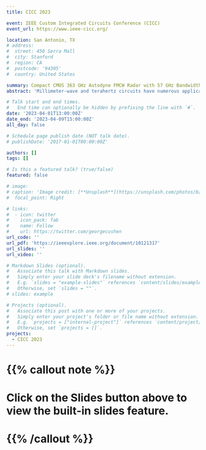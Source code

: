 ```yaml
---
title: CICC 2023

event: IEEE Custom Integrated Circuits Conference (CICC)
event_url: https://www.ieee-cicc.org/

location: San Antonio, TX
# address:
#  street: 450 Serra Mall
#  city: Stanford
#  region: CA
#  postcode: '94305'
#  country: United States

summary: Compact CMOS 363 GHz Autodyne FMCW Radar with 57 GHz Bandwidth for Dental Imaging.
abstract: 'Millimeter-wave and terahertz circuits have numerous applications in radars, remote sensing, and next-generation 5G network. Among the THz radars, frequency-modulated continuous-wave (FMCW) topology has drawn attention for imaging and security applications. Comparing the state-of-the-art FMCW radars, most wideband radars are implemented with costly SiGe HBT transistors with a fmax of ∼380GHz. Transistor scaling increases the fmax of low-cost CMOS technologies, which makes them suitable for high precision imaging applications such as dental imaging that require wide bandwidth, compactness, and high operation frequency.'

# Talk start and end times.
#   End time can optionally be hidden by prefixing the line with `#`.
date: '2023-04-01T13:00:00Z'
date_end: '2023-04-09T15:00:00Z'
all_day: false

# Schedule page publish date (NOT talk date).
# publishDate: '2017-01-01T00:00:00Z'

authors: []
tags: []

# Is this a featured talk? (true/false)
featured: false

# image:
# caption: 'Image credit: [**Unsplash**](https://unsplash.com/photos/bzdhc5b3Bxs)'
#  focal_point: Right

# links:
#  - icon: twitter
#    icon_pack: fab
#    name: Follow
#    url: https://twitter.com/georgecushen
url_code: ''
url_pdf: 'https://ieeexplore.ieee.org/document/10121317'
url_slides: ''
url_video: ''

# Markdown Slides (optional).
#   Associate this talk with Markdown slides.
#   Simply enter your slide deck's filename without extension.
#   E.g. `slides = "example-slides"` references `content/slides/example-slides.md`.
#   Otherwise, set `slides = ""`.
# slides: example

# Projects (optional).
#   Associate this post with one or more of your projects.
#   Simply enter your project's folder or file name without extension.
#   E.g. `projects = ["internal-project"]` references `content/project/deep-learning/index.md`.
#   Otherwise, set `projects = []`.
projects:
  - CICC 2023
---
```


# {{% callout note %}}
# Click on the **Slides** button above to view the built-in slides feature.
# {{% /callout %}}


